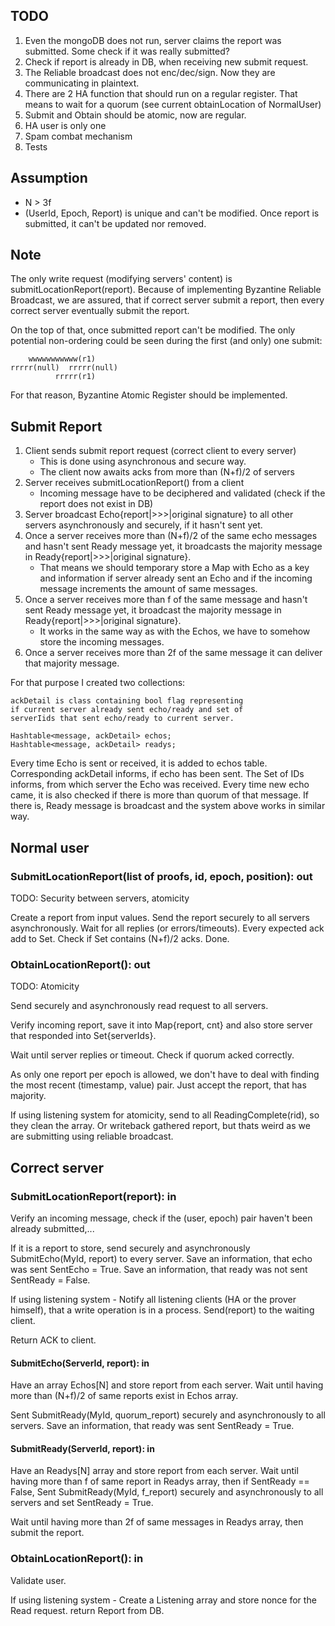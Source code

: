 ## TODO
1. Even the mongoDB does not run, server claims the report was submitted. Some check if it was really submitted?
2. Check if report is already in DB, when receiving new submit request.
3. The Reliable broadcast does not enc/dec/sign. Now they are communicating in plaintext.
4. There are 2 HA function that should run on a regular register. That means to wait for a quorum
   (see current obtainLocation of NormalUser)
5. Submit and Obtain should be atomic, now are regular.
6. HA user is only one
7. Spam combat mechanism
8. Tests

## Assumption

- N > 3f
- (UserId, Epoch, Report) is unique and can't be modified. 
  Once report is submitted, it can't be updated nor removed.

## Note

The only write request (modifying servers' content) is 
submitLocationReport(report). Because of implementing Byzantine
Reliable Broadcast, we are assured, that if correct server
submit a report, then every correct server eventually submit
the report.

On the top of that, once submitted report can't be modified.
The only potential non-ordering could be seen during the first
(and only) one submit:
```text
    wwwwwwwwwww(r1)
rrrrr(null)  rrrrr(null)
          rrrrr(r1)
```
For that reason, Byzantine Atomic Register should be implemented.

## Submit Report
1. Client sends submit report request (correct client to every server)
   - This is done using asynchronous and secure way.
   - The client now awaits acks from more than (N+f)/2 of servers
2. Server receives submitLocationReport() from a client
   - Incoming message have to be deciphered and validated
     (check if the report does not exist in DB)
3. Server broadcast Echo{report|>>>|original signature} to
   all other servers asynchronously and securely, if it
   hasn't sent yet.
4. Once a server receives more than (N+f)/2 of the same echo messages
   and hasn't sent Ready message yet, it broadcasts
   the majority message in Ready{report|>>>|original signature}.
   - That means we should temporary store a Map with Echo as
   a key and information if server already sent an Echo
   and if the incoming message increments the amount of same 
   messages.
5. Once a server receives more than f of the same message and
   hasn't sent Ready message yet, it broadcast the majority
   message in Ready{report|>>>|original signature}.
   - It works in the same way as with the Echos, we have
   to somehow store the incoming messages.
6. Once a server receives more than 2f of the same message
   it can deliver that majority message.

For that purpose I created two collections:
```
ackDetail is class containing bool flag representing
if current server already sent echo/ready and set of
serverIids that sent echo/ready to current server.

Hashtable<message, ackDetail> echos;
Hashtable<message, ackDetail> readys;

```
Every time Echo is sent or received, it is added to
echos table. Corresponding ackDetail informs, if echo
has been sent. The Set of IDs informs, from which
server the Echo was received. Every time new
echo came, it is also checked if there is more
than quorum of that message. If there is, Ready
message is broadcast and the system above works
in similar way. 



## Normal user

### SubmitLocationReport(list of proofs, id, epoch, position): out
TODO: Security between servers, atomicity

Create a report from input values.
Send the report securely to all servers asynchronously.
Wait for all replies (or errors/timeouts). Every expected ack
add to Set.
Check if Set contains (N+f)/2 acks.
Done.

### ObtainLocationReport(): out
TODO: Atomicity

Send securely and asynchronously read request to all servers.

Verify incoming report, save it into Map{report, cnt} and also
store server that responded into Set{serverIds}.

Wait until server replies or timeout. Check if quorum acked
correctly.

As only one report per epoch is allowed, we don't have to
deal with finding the most recent (timestamp, value) pair.
Just accept the report, that has majority.

If using listening system for atomicity,
send to all ReadingComplete(rid), so they clean the array.
Or writeback gathered report, but thats weird as we are 
submitting using reliable broadcast.
 


## Correct server

### SubmitLocationReport(report): in
Verify an incoming message, check if the (user, epoch) pair haven't been already submitted,...

If it is a report to store, send securely and asynchronously SubmitEcho(MyId, report) to every server.
Save an information, that echo was sent SentEcho = True.
Save an information, that ready was not sent SentReady = False.

If using listening system - Notify all listening clients (HA or the prover himself), that a write operation
is in a process. Send(report) to the waiting client.

Return ACK to client.

#### SubmitEcho(ServerId, report): in
Have an array Echos\[N\] and store report from each server.
Wait until having more than (N+f)/2 of same reports exist
in Echos array.

Sent SubmitReady(MyId, quorum_report) securely and asynchronously to all servers.
Save an information, that ready was sent SentReady = True.

#### SubmitReady(ServerId, report): in
Have an Readys\[N\] array and store report from each server.
Wait until having more than f of same report in Readys array,
then if SentReady == False, Sent SubmitReady(MyId, f_report) securely
and asynchronously to all servers and set SentReady = True.

Wait until having more than 2f of same messages in Readys array,
then submit the report.

### ObtainLocationReport(): in
Validate user.

If using listening system - Create a Listening array and store nonce for the Read request.
return Report from DB.